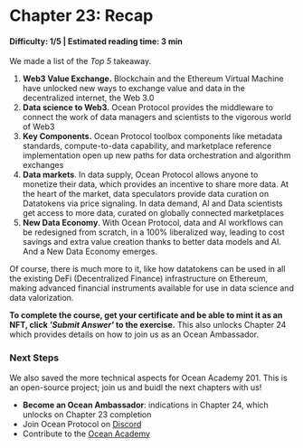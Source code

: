 # Chapter 23: Recap
#### Difficulty: **1/5** \| Estimated reading time: **3 min**

<dialog character="mantaray">Now that you have explored the depth of Ocean Protocol with your own eyes, what will you take away from the immersion? Here is a helper!</dialog>

We made a list of the *Top 5* takeaway.

1. **Web3 Value Exchange.** Blockchain and the Ethereum Virtual Machine have unlocked new ways to exchange value and data in the decentralized internet, the Web 3.0
2. **Data science to Web3.** Ocean Protocol provides the middleware to connect the work of data managers and scientists to the vigorous world of Web3
3. **Key Components.** Ocean Protocol toolbox components like metadata standards, compute-to-data capability, and marketplace reference implementation open up new paths for data orchestration and algorithm exchanges
4. **Data markets**. In data supply, Ocean Protocol allows anyone to monetize their data, which provides an incentive to share more data. At the heart of the market, data speculators provide data curation on Datatokens via price signaling. In data demand, AI and Data scientists get access to more data, curated on globally connected marketplaces
5. **New Data Economy**. With Ocean Protocol, data and AI workflows can be redesigned from scratch, in a 100% liberalized way, leading to cost savings and extra value creation thanks to better data models and AI. And a New Data Economy emerges.

Of course, there is much more to it, like how datatokens can be used in all the existing DeFi (Decentralized Finance) infrastructure on Ethereum, making advanced financial instruments available for use in data science and data valorization.

**To complete the course, get your certificate and be able to mint it as an NFT, click *'Submit Answer'* to the exercise.** This also unlocks Chapter 24 which provides details on how to join us as an Ocean Ambassador.

### Next Steps

We also saved the more technical aspects for Ocean Academy 201. This is an open-source project; join us and buidl the next chapters with us!

- **Become an Ocean Ambassador**: indications in Chapter 24, which unlocks on Chapter 23 completion
- Join Ocean Protocol on <a href="https://discord.com/invite/TnXjkR5" target="_blank">Discord</a>
- Contribute to the <a href="https://github.com/learn-ocean/ocean-academy" target="_blank">Ocean Academy</a>

